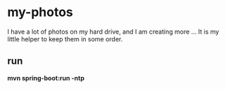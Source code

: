 # my-photos
I have a lot of photos on my hard drive, and I am creating more ... It is my little helper to keep them in some order.

## run
**mvn spring-boot:run -ntp**
